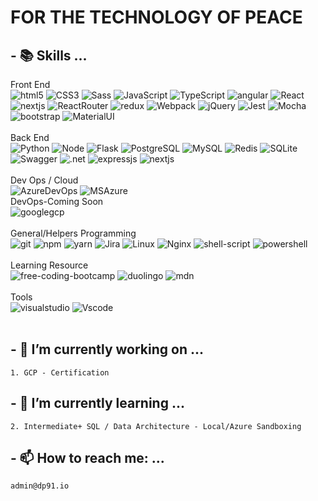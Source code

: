 # FOR THE TECHNOLOGY OF PEACE
## - 📚 Skills ...
<p> 
<div>Front End</div>
<div class="front-end-group">
    <img alt="html5" src="https://img.shields.io/badge/-HTML5-E34F26?style=flat-square&logo=html5&logoColor=white" />
    <img alt="CSS3" src="https://img.shields.io/badge/-CSS3-1572B6?style=for&logo=css3&logoColor=white" />
    <img alt="Sass" src="https://img.shields.io/badge/Sass-CC6699?style=flat-square&logo=sass&logoColor=white" />
    <img alt="JavaScript" src="https://img.shields.io/badge/-JavaScript-black?style=flat-square&logo=javascript&logoColor=gold" />
    <img alt="TypeScript" src="https://img.shields.io/badge/-TypeScript-007ACC?style=flat-square&logo=typescript&logoColor=white" />
    <img alt="angular" src="https://img.shields.io/badge/-Angular-DD0031?style=flat-square&logo=angular&logoColor=white" />
    <img alt="React" src="https://img.shields.io/badge/-React-45b8d8?style=flat-square&logo=react&logoColor=white" />
    <img alt="nextjs" src="https://img.shields.io/badge/next.js-000000?style=flat-square&logo=nextdotjs&logoColor=white">
    <img alt="ReactRouter" src="https://img.shields.io/badge/React_Router-CA4245?style=flat-square&logo=react-router&logoColor=white" />
    <img alt="redux" src="https://img.shields.io/badge/-Redux-764ABC?style=flat-square&logo=redux&logoColor=white" />
    <img alt="Webpack" src="https://img.shields.io/badge/-Webpack-8DD6F9?style=flat-square&logo=webpack&logoColor=white" /> 
    <img alt="jQuery" src="https://img.shields.io/badge/-jQuery-0769AD?style=for&logo=jquery&logoColor=white" />
    <img alt="Jest" src="https://img.shields.io/badge/-Jest-C21325?style=flat-square&logo=jest&logoColor=white" />
    <img alt="Mocha" src="https://img.shields.io/badge/-Mocha-8D6748?style=flat-square&logo=mocha&logoColor=white" />
    <img alt="bootstrap" src="https://img.shields.io/badge/Bootstrap-563D7C?style=flat-square&logo=bootstrap&logoColor=white">
    <img alt="MaterialUI" src="https://img.shields.io/badge/-MaterialUI-0081CB?style=for&logo=material-ui&logoColor=white" />
</div>
<br />
<div>Back End</div>
<div class="back-end-group">
    <img alt="Python" src="https://img.shields.io/badge/-Python-3776AB?style=flat-square&logo=python&logoColor=white" />
    <img alt="Node" src="https://img.shields.io/badge/-Node-07C146?style=flat-square&logo=node.js&logoColor=white" />
    <img alt="Flask" src="https://img.shields.io/badge/-Flask-000000?style=for&logo=flask&logoColor=white" />
    <img alt="PostgreSQL" src="https://img.shields.io/badge/-PostgreSQL-336791?style=flat-square&logo=postgresql&logoColor=white" />
    <img alt="MySQL" src="https://img.shields.io/badge/-MySQL-4479A1?style=flat-square&logo=mysql&logoColor=white" />
    <img alt="Redis" src="https://img.shields.io/badge/-Redis-E31A31?style=flat-square&logo=redis&logoColor=white" />
    <img alt="SQLite" src="https://img.shields.io/badge/-SQLite-003B57?style=for&logo=sqlite&logoColor=white" />
    <img alt="Swagger" src="https://img.shields.io/badge/-Swagger-85EA2D?style=for&logo=swagger&logoColor=white" />
    <img alt=".net" src="https://img.shields.io/badge/.NET-5C2D91?style=flat-square&logo=.net&logoColor=white" />
    <img alt="expressjs" src="https://img.shields.io/badge/Express.js-404D59?style=flat-square">
    <img alt="nextjs" src="https://img.shields.io/badge/next.js-000000?style=flat-square&logo=nextdotjs&logoColor=white">

</div>
<br />
<div>Dev Ops / Cloud</div>
<div class="dev-ops-group">
    <img alt="AzureDevOps" src="https://img.shields.io/badge/-AzureDevOps-0078D7?style=for&logo=azuredevops&logoColor=white" />
    <img alt="MSAzure" src="https://img.shields.io/badge/Microsoft_Azure-0089D6?style=square-flat&logo=microsoft-azure&logoColor=white /">
    <div>DevOps-Coming Soon</div>
    <img alt="googlegcp" src="https://img.shields.io/badge/Google-(GCP)-232F3E?style=flat-square&logo=Google&logoColor=white">
</div>
<br />
<div class="general-programming-group">
    <div>General/Helpers Programming</div>
    <img alt="git" src="https://img.shields.io/badge/-Git-F05032?style=flat-square&logo=git&logoColor=white" />
    <img alt="npm" src="https://img.shields.io/badge/-NPM-CB3837?style=flat-square&logo=npm&logoColor=white" />
    <img alt="yarn" src="https://img.shields.io/badge/-Yarn-2C8EBB?style=flat-square&logo=yarn&logoColor=white" />
    <img alt="Jira" src="https://img.shields.io/badge/-Jira-0052CC?style=for&logo=jira&logoColor=white" />
    <img alt="Linux" src="https://img.shields.io/badge/-Linux-black?style=for&logo=linux&logoColor=FCC624" />
    <img alt="Nginx" src="https://img.shields.io/badge/-Nginx-269539?style=for&logo=nginx&logoColor=white" />
    <img alt="shell-script" src="https://img.shields.io/badge/Shell_Script-121011?style=flat-square&logo=gnu-bash&logoColor=white" />
    <img alt="powershell" src="https://img.shields.io/badge/powershell-5391FE?style=flat-square&logo=powershell&logoColor=white" />
   
</div>
<br />
<div class="learning-resource">
    <div>Learning Resource</div>
    <img alt="free-coding-bootcamp" src="https://img.shields.io/badge/freeCodeCamp-27273D?style=flat-square&logo=freecodecamp&logoColor=white">
    <img alt="duolingo" src="https://img.shields.io/badge/Duolingo-58CC02?style=flat-square&logo=Duolingo&logoColor=white">
    <img alt="mdn" src="https://img.shields.io/badge/MDN_Web_Docs-black?style=mdn&logo=mdnwebdocs&logoColor=white">
</div>
<br />
<div class="tools">
    <div>Tools</div>
    <img alt="visualstudio" src="https://img.shields.io/badge/Visual_Studio-5C2D91?style=flat-square&logo=visual%20studio&logoColor=white">
    <img alt="Vscode" src="https://img.shields.io/badge/Visual_Studio_Code-0078D4?style=flat-square&logo=visual%20studio%20code&logoColor=white">
</div>
<br />
</p>

## - 🔭 I’m currently working on ... 
    1. GCP - Certification

## - 🌱 I’m currently learning ...
    2. Intermediate+ SQL / Data Architecture - Local/Azure Sandboxing

## - 📫 How to reach me: ...
    admin@dp91.io
    
<!--
**dp-91/dp-91** is a ✨ _special_ ✨ repository because its `README.md` (this file) appears on your GitHub profile.

Here are some ideas to get you started:

- 🔭 I’m currently working on ...
- 🌱 I’m currently learning ...
- 👯 I’m looking to collaborate on ...
- 🤔 I’m looking for help with ...
- 💬 Ask me about ...
- 📫 How to reach me: ...
- 😄 Pronouns: ...
- ⚡ Fun fact: ...
-->
